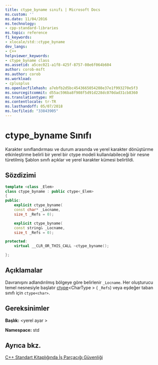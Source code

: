 ```yaml
---
title: ctype_byname sınıfı | Microsoft Docs
ms.custom: ''
ms.date: 11/04/2016
ms.technology:
- cpp-standard-libraries
ms.topic: reference
f1_keywords:
- xlocale/std::ctype_byname
dev_langs:
- C++
helpviewer_keywords:
- ctype_byname class
ms.assetid: a5cec021-a1f8-425f-8757-08e6f064b604
author: corob-msft
ms.author: corob
ms.workload:
- cplusplus
ms.openlocfilehash: a7ebfb2d5bc4543665054208e37e1f993270e5f3
ms.sourcegitcommit: d55ac596ba8f908f5d91d228dc070dad31cb8360
ms.translationtype: MT
ms.contentlocale: tr-TR
ms.lasthandoff: 05/07/2018
ms.locfileid: "33843905"
---
```

# <a name="ctypebyname-class"></a>ctype_byname Sınıfı

Karakter sınıflandırması ve durum arasında ve yerel karakter dönüştürme etkinleştirme belirli bir yerel bir ctype modeli kullanılabileceği bir nesne türetilmiş Şablon sınıfı açıklar ve yerel karakter kümesi belirtildi.

## <a name="syntax"></a>Sözdizimi

```cpp
template <class _Elem>
class ctype_byname : public ctype<_Elem>
{
public:
    explicit ctype_byname(
    const char* _Locname,
    size_t _Refs = 0);

    explicit ctype_byname(
    const string& _Locname,
    size_t _Refs = 0);

protected:
    virtual __CLR_OR_THIS_CALL ~ctype_byname();

};
```

## <a name="remarks"></a>Açıklamalar

Davranışını adlandırılmış bölgeye göre belirlenir `_Locname`. Her oluşturucu temel nesnesiyle başlatır [ctype](../standard-library/ctype-class.md)\<CharType > ( `_Refs`) veya eşdeğer taban sınıfı için `ctype<char>`.

## <a name="requirements"></a>Gereksinimler

**Başlık:** \<yerel ayar >

**Namespace:** std

## <a name="see-also"></a>Ayrıca bkz.

[C++ Standart Kitaplığında İş Parçacığı Güvenliği](../standard-library/thread-safety-in-the-cpp-standard-library.md)<br/>
